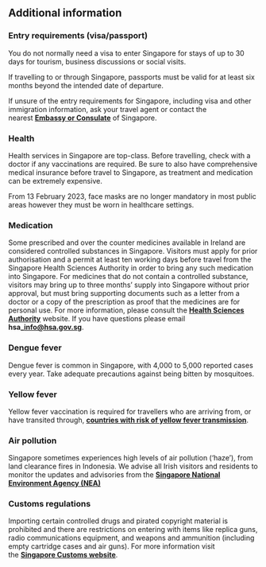 ## Additional information

### **Entry requirements (visa/passport)**

You do not normally need a visa to enter Singapore for stays of up to 30 days for tourism, business discussions or social visits.

If travelling to or through Singapore, passports must be valid for at least six months beyond the intended date of departure.

If unsure of the entry requirements for Singapore, including visa and other immigration information, ask your travel agent or contact the nearest [**Embassy or Consulate**](/en/dfa/embassies-in-ireland/) of Singapore.

### **Health**

Health services in Singapore are top-class. Before travelling, check with a doctor if any vaccinations are required. Be sure to also have comprehensive medical insurance before travel to Singapore, as treatment and medication can be extremely expensive.

From 13 February 2023, face masks are no longer mandatory in most public areas however they must be worn in healthcare settings.

### **Medication**

Some prescribed and over the counter medicines available in Ireland are considered controlled substances in Singapore. Visitors must apply for prior authorisation and a permit at least ten working days before travel from the Singapore Health Sciences Authority in order to bring any such medication into Singapore. For medicines that do not contain a controlled substance, visitors may bring up to three months’ supply into Singapore without prior approval, but must bring supporting documents such as a letter from a doctor or a copy of the prescription as proof that the medicines are for personal use. For more information, please consult the [**Health Sciences Authority**](http://www.hsa.gov.sg/content/hsa/en/Health_Products_Regulation/Consumer_Information/Personal_Import_Regulations/bringing_personal_medication_into_Singapore.html) website. If you have questions please email **hsa\_info@hsa.gov.sg**.

### **Dengue fever**

Dengue fever is common in Singapore, with 4,000 to 5,000 reported cases every year. Take adequate precautions against being bitten by mosquitoes.

### **Yellow fever**

Yellow fever vaccination is required for travellers who are arriving from, or have transited through, [**countries with risk of yellow fever transmission**](https://www.who.int/health-topics/yellow-fever#tab=tab_1).

### **Air pollution**

Singapore sometimes experiences high levels of air pollution (‘haze’), from land clearance fires in Indonesia. We advise all Irish visitors and residents to monitor the updates and advisories from the [**Singapore National Environment Agency (NEA)**](http://www.haze.gov.sg/)

### **Customs regulations**

Importing certain controlled drugs and pirated copyright material is prohibited and there are restrictions on entering with items like replica guns, radio communications equipment, and weapons and ammunition (including empty cartridge cases and air guns). For more information visit the [**Singapore Customs website**](https://www.customs.gov.sg/).